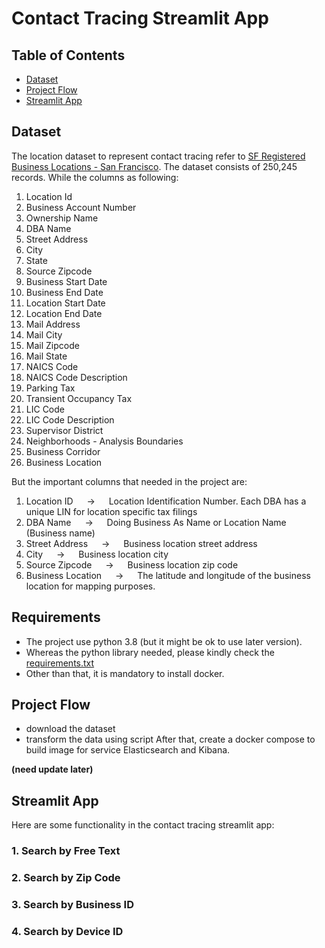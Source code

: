 # Contact Tracing Streamlit App
## Table of Contents
- [Dataset](#dataset)
- [Project Flow](#project-flow)
- [Streamlit App](#streamlit-app)

## Dataset
The location dataset to represent contact tracing refer to [SF Registered Business Locations - San Francisco](https://www.kaggle.com/datasets/san-francisco/sf-registered-business-locations-san-francisco).
The dataset consists of 250,245 records. While the columns as following:
1. Location Id
2. Business Account Number
3. Ownership Name
4. DBA Name
5. Street Address
6. City
7. State
8. Source Zipcode
9. Business Start Date
10. Business End Date
11. Location Start Date
12. Location End Date
13. Mail Address
14. Mail City
15. Mail Zipcode
16. Mail State
17. NAICS Code
18. NAICS Code Description
19. Parking Tax
20. Transient Occupancy Tax
21. LIC Code
22. LIC Code Description
23. Supervisor District
24. Neighborhoods - Analysis Boundaries
25. Business Corridor
26. Business Location

But the important columns that needed in the project are:
1. Location ID &emsp; $\rightarrow$ &emsp; Location Identification Number. Each DBA has a unique LIN for location specific tax filings
2. DBA Name &emsp; $\rightarrow$ &emsp; Doing Business As Name or Location Name (Business name)
3. Street Address &emsp; $\rightarrow$ &emsp; Business location street address
4. City &emsp; $\rightarrow$ &emsp; Business location city
5. Source Zipcode &emsp; $\rightarrow$ &emsp; Business location zip code
6. Business Location &emsp; $\rightarrow$ &emsp; The latitude and longitude of the business location for mapping purposes.

## Requirements
- The project use python 3.8 (but it might be ok to  use later version).
- Whereas the python library needed, please kindly check the [requirements.txt](./requirements.txt)
- Other than that, it is mandatory to install docker.


## Project Flow
- download the dataset
- transform the data using script 
 After that, create a docker compose to build image for service Elasticsearch and Kibana.
 
**(need update later)**

## Streamlit App
 Here are some functionality in the contact tracing streamlit app:
### 1. Search by Free Text

### 2. Search by Zip Code

### 3. Search by Business ID

### 4. Search by Device ID
